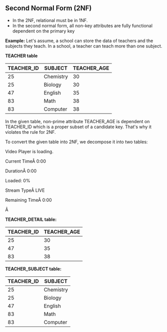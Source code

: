 ## Second Normal Form (2NF)

- In the 2NF, relational must be in 1NF.
- In the second normal form, all non-key attributes are fully functional dependent on the primary key

**Example:** Let's assume, a school can store the data of teachers and the subjects they teach. In a school, a teacher can teach more than one subject.

**TEACHER table**

| TEACHER_ID | SUBJECT   | TEACHER_AGE |
| ---------- | --------- | ----------- |
| 25         | Chemistry | 30          |
| 25         | Biology   | 30          |
| 47         | English   | 35          |
| 83         | Math      | 38          |
| 83         | Computer  | 38          |

In the given table, non-prime attribute TEACHER_AGE is dependent on TEACHER_ID which is a proper subset of a candidate key. That's why it violates the rule for 2NF.

To convert the given table into 2NF, we decompose it into two tables:

Video Player is loading.

Current TimeÂ 0:00

DurationÂ 0:00

Loaded: 0%

Stream TypeÂ LIVE

Remaining TimeÂ 0:00

Â

**TEACHER_DETAIL table:**

| TEACHER_ID | TEACHER_AGE |
| ---------- | ----------- |
| 25         | 30          |
| 47         | 35          |
| 83         | 38          |

**TEACHER_SUBJECT table:**

| TEACHER_ID | SUBJECT   |
| ---------- | --------- |
| 25         | Chemistry |
| 25         | Biology   |
| 47         | English   |
| 83         | Math      |
| 83         | Computer  |
